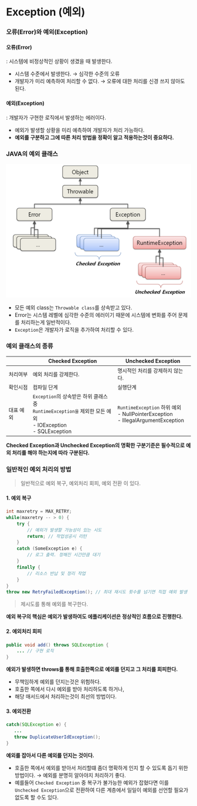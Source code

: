 # Exception (예외)
### 오류(Error)와 예외(Exception)
#### 오류(Error)
: 시스템에 비정상적인 상황이 생겼을 때 발생한다.
- 시스템 수준에서 발생한다. &rarr; 심각한 수준의 오류
- 개발자가 미리 예측하여 처리할 수 없다. &rarr; 오류에 대한 처리를 신경 쓰지 않아도 된다.

#### 예외(Exception)
: 개발자가 구현한 로직에서 발생하는 에러이다.
- 예외가 발생할 상황을 미리 예측하여 개발자가 처리 가능하다.
- **예외를 구분하고 그에 따른 처리 방법을 정확이 알고 적용하는것이 중요하다.**

### JAVA의 예외 클래스
<img width=550px src="./img/exception-class-structure.png">

- 모든 예외 class는 `Throwable class`를 상속받고 있다.
- Error는 시스템 레벨에 심각한 수준의 에러이기 때문에 시스템에 변화를 주어 문제를 처리하는게 일반적이다.
- `Exception`은 개발자가 로직을 추가하여 처리할 수 있다.

### 예외 클래스의 종류
|      |Checked Exception |   Unchecked Exception   |
|------|------------------|-------------------------|
|처리여부| 예외 처리를 강제한다. | 명시적인 처리를 강제하지 않는다. |
|확인시점| 컴파일 단계         | 실행단계                   |
|대표 예외|`Exception`의 상속받은 하위 클래스 중 <br>`RuntimeException을` 제외한 모든 예외 <br> - IOException <br> - SQLException | `RuntimeException` 하위 예외 <br> - NullPointerException <br> - IllegalArgumentException

**Checked Exception과 Unchecked Exception의 명확한 구분기준은 필수적으로 예외 처리를 해야 하는지에 따라 구분된다.**

### 일반적인 예외 처리의 방법
> 일반적으로 예외 복구, 예외처리 회피, 예외 전환 이 있다.
#### 1. 예외 복구
```java
int maxretry = MAX_RETRY;
while(maxretry -- > 0) {
    try {
        // 예외가 발생할 가능성이 있는 시도
        return; // 작업성공시 리턴
    }
    catch (SomeException e) {
        // 로그 출력. 정해진 시간만큼 대기
    } 
    finally {
        // 리소스 반납 및 정리 작업
    }
}
throw new RetryFailedException(); // 최대 재시도 횟수를 넘기면 직접 예외 발생
```
> 제시도를 통해 예외를 복구한다.

**예외 복구의 핵심은 예외가 발생하여도 에플리케이션은 정상적인 흐름으로 진행한다.**

#### 2. 예외처리 회피
```java
public void add() throws SQLException {
    ... // 구현 로직
}
```
**예외가 발생하면 throws를 통해 호출한쪽으로 예외를 던지고 그 처리를 회피한다.**
- 무책임하게 예외를 던지는것은 위험하다.
- 호출한 쪽에서 다시 예외를 받아 처리하도록 하거나,
- 해당 매서드에서 처리하는것이 최선의 방법이다.

#### 3. 예외전환
```java
catch(SQLException e) {
   ...
   throw DuplicateUserIdException();
}
```
**예외를 잡아서 다른 예외를 던지는 것이다.**
- 호출한 쪽에서 예외를 받아서 처리할떄 좀더 명확하게 인지 할 수 있도록 돕기 위한 방법이다.  &rarr; 예외를 분명히 알아야지 처리하기 좋다.
- 예를들어 `Checked Exception` 중 복구가 불가능한 예외가 잡혔다면 이를 `Unchecked Exception`으로 전환하여 다른 계층에서 일일이 예외를 선언할 필요가 없도록 할 수도 있다.